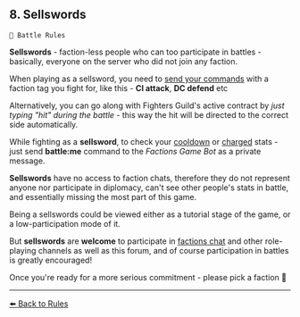 ## 8. Sellswords

`📑 Battle Rules`

**Sellswords** - faction-less people who can too participate in battles - basically, everyone on the server who did not join any faction. 

When playing as a sellsword, you need to [send your commands](https://zeithalt.github.io/rules/#rules_03_general_gameplay) with a faction tag you fight for, like this - **CI attack**, **DC defend** etc

Alternatively, you can go along with Fighters Guild's active contract by _just typing "hit" during the battle_ - this way the hit will be directed to the correct side automatically.

While fighting as a **sellsword**, to check your [cooldown](https://zeithalt.github.io/rules/#rules_03_general_gameplay) or [charged](https://zeithalt.github.io/rules/#rules_04_charged_hits) stats - just send **battle:me** command to the _Factions Game Bot_ as a private message.

**Sellswords** have no access to faction chats, therefore they do not represent anyone nor participate in diplomacy, can't see other people's stats in battle, and essentially missing the most part of this game. 

Being a sellswords could be viewed either as a tutorial stage of the game, or a low-participation mode of it.

But **sellswords** are **welcome** to participate in [factions chat](<https://discord.com/channels/562910943848169472/995639554042249246>) and other role-playing channels as well as this forum, and of course participation in battles is greatly encouraged!

Once you're ready for a more serious commitment - please pick a faction 🙂


----------
[⬅️ Back to Rules](<https://zeithalt.github.io/rules/index.html#rules_08_sellswords>)
